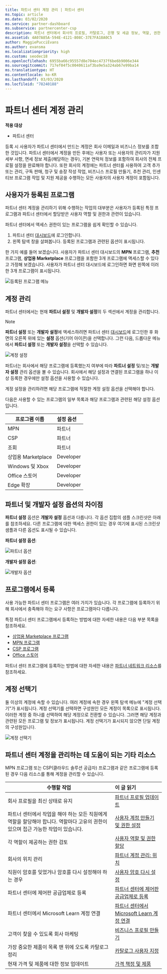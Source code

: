 ```yaml
---
title: 파트너 센터 계정 관리 | 파트너 센터
ms.topic: article
ms.date: 03/02/2020
ms.service: partner-dashboard
ms.subservice: partnercenter-csp
description: 파트너 센터에서 회사의 프로필, 카탈로그, 은행 및 세금 정보, 역할, 권한 등을 관리합니다.
ms.assetid: 4A07A85A-594E-4121-808C-37E7FA18A0C5
author: MaggiePucciEvans
ms.author: evansma
ms.localizationpriority: high
ms.custom: seodec18
ms.openlocfilehash: 6955ba66c95557d8e704ec4737f6be6b9006e344
ms.sourcegitcommit: 717ef04f5c0040611af3ba9e5a324ab67e99ba14
ms.translationtype: HT
ms.contentlocale: ko-KR
ms.lasthandoff: 03/03/2020
ms.locfileid: "78240188"
---
```

# <a name="manage-your-partner-center-account"></a>파트너 센터 계정 관리

**적용 대상**

- 파트너 센터

등록 시 사용자가 파트너 센터에서 만드는 계정은 회사 이메일과 비즈니스 정보를 조합한 것입니다. 파트너 센터에서 계정을 만든 후에는 사용자 또는 사용자의 관리자가 지원 세부 사항, 면세 정보 제출(해당하는 경우), 기본 연락처 정보를 포함하여 회사의 전체 프로필 설정을 완료해야 합니다. 또한 회사의 계정에는 파트너 센터를 사용하여 고객 추가 또는 관리, 구독 판매, 청구 및 송장 작성 작업, 비즈니스 프로필 만들기, 추천 관리, 인센티브 프로그램 작업 및 지원 제공을 수행하는 모든 사용자의 사용자 계정이 포함됩니다.

## <a name="programs-in-which-you-are-enrolled"></a>사용자가 등록된 프로그램

파트너 센터 계정을 관리하기 위해 수행하는 작업의 대부분은 사용자가 등록된 특정 프로그램과 파트너 센터에서 할당받은 사용자 역할 및 권한과 관련이 있습니다.

파트너 센터에서 액세스 권한이 있는 프로그램을 쉽게 확인할 수 있습니다.

1. 파트너 센터 [대시보드](https://partner.microsoft.com/dashboard)에 로그인합니다.
2. 왼쪽 탐색 창을 살펴봅니다. 등록된 프로그램과 관련된 옵션이 표시됩니다.

한 가지 예를 들어 보겠습니다. 사용자가 파트너 센터 대시보드의 **MPN** 프로그램, **추천** 프로그램, **상업용 Marketplace** 프로그램을 포함한 3개 프로그램에 액세스할 수 있다고 가정해 보겠습니다. 사용자가 파트너 센터 대시보드에 로그인하면 화면 왼쪽에 이러한 3개 프로그램이 표시됩니다.

![등록된 프로그램 메뉴](images/accountsettings/programs-enrolled-left-nav.png)

## <a name="account-management"></a>계정 관리

파트너 센터에서는 현재 **파트너 설정** 및 **개발자 설정**의 두 섹션에서 계정을 관리합니다.

>[!NOTE]
>**파트너 설정** 또는 **개발자 설정**에 액세스하려면 파트너 센터 [대시보드](https://partner.microsoft.com/dashboard)에 로그인한 후 화면의 오른쪽 위에 있는 **설정** 옵션(기어 아이콘)을 선택합니다. 그런 다음, 드롭다운 메뉴에서 **파트너 설정** 또는 **개발자 설정**을 선택할 수 있습니다.

![계정 설정](images/accountsettings/account1.png)

파트너는 회사에서 해당 프로그램에 등록했는지 여부에 따라 **파트너 설정** 및/또는 **개발자 설정** 관리 옵션을 볼 수 있습니다. 회사에서 해당 설정과 연결된 프로그램을 하나 이상 등록한 경우에만 설정 옵션을 사용할 수 있습니다.

계정 설정을 관리하려면 해당 프로그램에 적절한 계정 설정 옵션을 선택해야 합니다.  

다음은 사용할 수 있는 프로그램의 일부 목록과 해당 프로그램과 관련된 해당 설정 옵션입니다.

|**프로그램 이름**   |**설정 옵션** |
|---------------------|:-----------------------|
|MPN   |파트너|
|CSP    |파트너|
|조회   |파트너|
|상업용 Marketplace|Developer|
|Windows 및 Xbox|Developer|
|Office 스토어|Developer|
|Edge 확장|Developer|

## <a name="the-differences-in-partner-and-developer-settings-options"></a>파트너 및 개발자 설정 옵션의 차이점

**파트너 설정** 옵션은 **개발자 설정** 옵션과 다릅니다. 각 옵션 집합의 샘플 스크린샷은 아래를 참조하세요. 다른 프로그램에 대한 액세스 권한이 있는 경우 여기에 표시된 스크린샷 샘플과 다른 옵션도 표시될 수 있습니다.

**파트너 설정 옵션**:

![파트너 옵션](images/accountsettings/partneroptions.png)

**개발자 설정 옵션**:

![개발자 옵션](images/accountsettings/devoptions.png)

## <a name="enrolling-in-programs"></a>프로그램에서 등록

사용 가능한 파트너 센터 프로그램은 여러 가지가 있습니다. 각 프로그램에 등록하기 위해 회사에서 충족해야 하는 요구 사항은 프로그램마다 다릅니다.

특정 파트너 센터 프로그램에서 등록하는 방법에 대한 자세한 내용은 다음 부분 목록을 참조하세요.

- [상업용 Marketplace 프로그램](https://docs.microsoft.com/azure/marketplace/partner-center-portal/create-account)
- [MPN 프로그램](https://support.microsoft.com/help/4500026/enroll-and-subscribe-to-your-microsoft-partner-network-membership-in-p?tpqid=100-000012)
- [CSP 프로그램](https://docs.microsoft.com/partner-center/enrolling-in-the-csp-program)
- [Office 스토어](https://partner.microsoft.com/dashboard/account/v3/enrollment/introduction/office)

파트너 센터 프로그램에 등록하는 방법에 대한 자세한 내용은 [파트너 네트워크 리소스](https://partner.microsoft.com/)를 참조하세요.

## <a name="the-account-picker"></a>계정 선택기

둘 이상의 계정에 속할 수 있습니다. 여러 계정에 속한 경우 왼쪽 탐색 메뉴에 "계정 선택기"가 표시됩니다. 계정 선택기를 선택하면 구성원인 모든 계정이 목록으로 표시됩니다. 이러한 계정 중 하나를 선택하여 해당 계정으로 전환할 수 있습니다. 그러면 해당 계정과 관련된 모든 프로그램 및 정보가 표시됩니다. 계정 선택기가 표시되지 않으면 단일 계정의 구성원입니다.

![계정 선택기](images/accountsettings/accountpicker.png)

## <a name="other-resources-to-help-you-manage-your-partner-center-account"></a>파트너 센터 계정을 관리하는 데 도움이 되는 기타 리소스

MPN 프로그램 또는 CSP(클라우드 솔루션 공급자) 프로그램과 같은 프로그램에 등록된 경우 다음 리소스를 통해 계정을 관리할 수 있습니다.

|**수행할 작업**   |**이 글 읽기**   |
|-----------------------|:-----------------------|
|회사 프로필을 최신 상태로 유지   |[파트너 프로필 업데이트](update-your-partner-profile.md)|
|파트너 센터에서 작업을 해야 하는 모든 직원에게 역할을 할당해야 합니다. 역할마다 고유의 권한이 있으며 접근 가능한 작업이 있습니다.|[사용자 계정 만들기 및 권한 설정](create-user-accounts-and-set-permissions.md)|
|각 역할이 제공하는 권한 검토|[사용자 역할 및 권한 할당](permissions-overview.md)
|회사의 위치 관리|[파트너 계정 관리: 위치](manage-locations.md)
|직원이 암호를 잊었거나 암호를 다시 설정해야 하는 경우  |[사용자 암호 다시 설정](reset-a-user-password.md)|
|파트너 센터에 제어판 공급업체로 등록|[파트너 센터에 제어판 공급업체로 등록](enroll-as-cpv.md)|
|파트너 센터에서 Microsoft Learn 계정 연결|[파트너 센터에서 Microsoft Learn 계정 연결](ms-learn-associate.md)|
|고객이 찾을 수 있도록 회사 마케팅   |[비즈니스 프로필 만들기](create-a-marketing-profile.md)|
|가장 중요한 제품이 목록 맨 위에 오도록 카탈로그 정리   |[카탈로그 사용자 지정](customize-the-catalog.md)|
|현재 가격 및 제품에 대한 정보 업데이트   |[가격 책정 및 제품](pricing-and-offers.md)|